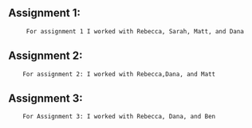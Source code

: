 
## Assignment 1:
         For assignment 1 I worked with Rebecca, Sarah, Matt, and Dana
         



## Assignment 2:
        For assignment 2: I worked with Rebecca,Dana, and Matt



## Assignment 3:
        For Assignment 3: I worked with Rebecca, Dana, and Ben
